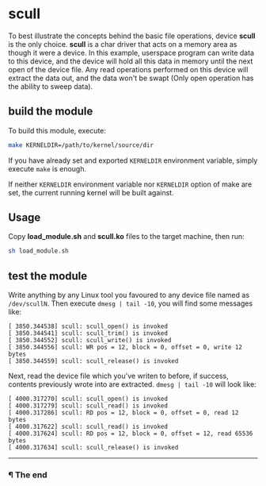 # scull

To best illustrate the concepts behind the basic file operations, device
**scull** is the only choice. **scull** is a char driver that acts on a memory
area as though it were a device. In this example, userspace program can write
data to this device, and the device will hold all this data in memory until
the next open of the device file. Any read operations performed on this device
will extract the data out, and the data won't be swapt (Only open operation
has the ability to sweep data).

## build the module

To build this module, execute:

```bash
make KERNELDIR=/path/to/kernel/source/dir
```

If you have already set and exported `KERNELDIR` environment variable, simply
execute `make` is enough.

If neither `KERNELDIR` environment variable nor `KERNELDIR` option of make
are set, the current running kernel will be built against.

## Usage

Copy **load_module.sh** and **scull.ko** files to the target machine, then run:

```bash
sh load_module.sh
```

## test the module

Write anything by any Linux tool you favoured to any device file named as
`/dev/scullN`. Then execute `dmesg | tail -10`, you will find some messages
like:

```
[ 3850.344538] scull: scull_open() is invoked
[ 3850.344541] scull: scull_trim() is invoked
[ 3850.344552] scull: scull_write() is invoked
[ 3850.344556] scull: WR pos = 12, block = 0, offset = 0, write 12 bytes
[ 3850.344559] scull: scull_release() is invoked
```

Next, read the device file which you've writen to before, if success, contents
previously wrote into are extracted. `dmesg | tail -10` will look like:

```
[ 4000.317270] scull: scull_open() is invoked
[ 4000.317279] scull: scull_read() is invoked
[ 4000.317286] scull: RD pos = 12, block = 0, offset = 0, read 12 bytes
[ 4000.317622] scull: scull_read() is invoked
[ 4000.317624] scull: RD pos = 12, block = 0, offset = 12, read 65536 bytes
[ 4000.317634] scull: scull_release() is invoked
```

---

### ¶ The end
